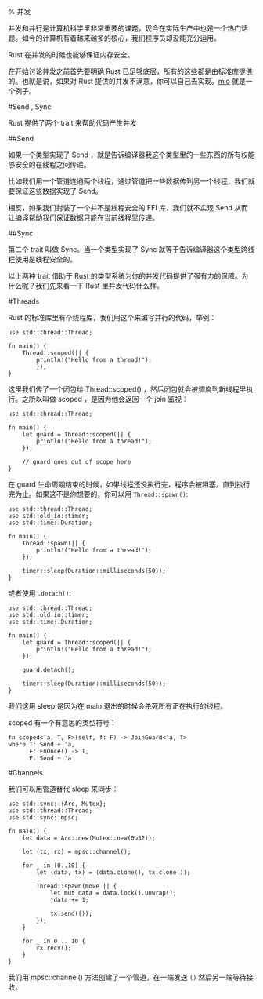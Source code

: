 % 并发

并发和并行是计算机科学里非常重要的课题，现今在实际生产中也是一个热门话题。如今的计算机有着越来越多的核心，我们程序员却没能充分运用。

Rust 在并发的时候也能够保证内存安全。

在开始讨论并发之前首先要明确 Rust 已足够底层，所有的这些都是由标准库提供的。也就是说，如果对 Rust 提供的并发不满意，你可以自己去实现。[mio](https://github.com/carllerche/mio) 就是一个例子。

#Send , Sync

Rust 提供了两个 trait 来帮助代码产生并发

##Send

如果一个类型实现了 Send ，就是告诉编译器我这个类型里的一些东西的所有权能够安全的在线程之间传递。

比如我们用一个管道连通两个线程，通过管道把一些数据传到另一个线程，我们就要保证这些数据实现了 Send。

相反，如果我们封装了一个并不是线程安全的 FFI 库，我们就不实现 Send 从而让编译帮助我们保证数据只能在当前线程里传递。



##Sync

第二个 trait 叫做 Sync。当一个类型实现了 Sync 就等于告诉编译器这个类型跨线程使用是线程安全的。

以上两种 trait 借助于 Rust 的类型系统为你的并发代码提供了强有力的保障。为什么呢？我们先来看一下 Rust 里并发代码什么样。

#Threads

Rust 的标准库里有个线程库，我们用这个来编写并行的代码，举例：

	use std::thread::Thread;

	fn main() {
		Thread::scoped(|| {
			println!("Hello from a thread!");
			});
	}

这里我们传了一个闭包给 Thread::scoped() ，然后闭包就会被调度到新线程里执行。之所以叫做 scoped ，是因为他会返回一个 join 监视：

	use std::thread::Thread;

	fn main() {
	    let guard = Thread::scoped(|| {
	        println!("Hello from a thread!");
	    });

	    // guard goes out of scope here
	}

在 guard 生命周期结束的时候，如果线程还没执行完，程序会被阻塞，直到执行完为止。如果这不是你想要的，你可以用 `Thread::spawn()`:

	use std::thread::Thread;
	use std::old_io::timer;
	use std::time::Duration;

	fn main() {
	    Thread::spawn(|| {
	        println!("Hello from a thread!");
	    });

	    timer::sleep(Duration::milliseconds(50));
	}

或者使用 `.detach()`:

	use std::thread::Thread;
	use std::old_io::timer;
	use std::time::Duration;

	fn main() {
	    let guard = Thread::scoped(|| {
	        println!("Hello from a thread!");
	    });

	    guard.detach();

	    timer::sleep(Duration::milliseconds(50));
	}

我们这用 sleep 是因为在 main 退出的时候会杀死所有正在执行的线程。

scoped 有一个有意思的类型符号：

	fn scoped<'a, T, F>(self, f: F) -> JoinGuard<'a, T>
    where T: Send + 'a,
          F: FnOnce() -> T,
          F: Send + 'a


#Channels

我们可以用管道替代 sleep 来同步：

	use std::sync::{Arc, Mutex};
	use std::thread::Thread;
	use std::sync::mpsc;

	fn main() {
	    let data = Arc::new(Mutex::new(0u32));

	    let (tx, rx) = mpsc::channel();

	    for _ in (0..10) {
	        let (data, tx) = (data.clone(), tx.clone());

	        Thread::spawn(move || {
	            let mut data = data.lock().unwrap();
	            *data += 1;

	            tx.send(());
	        });
	    }

	    for _ in 0 .. 10 {
	        rx.recv();
	    }
	}

我们用 mpsc::channel() 方法创建了一个管道，在一端发送 `()` 然后另一端等待接收。

